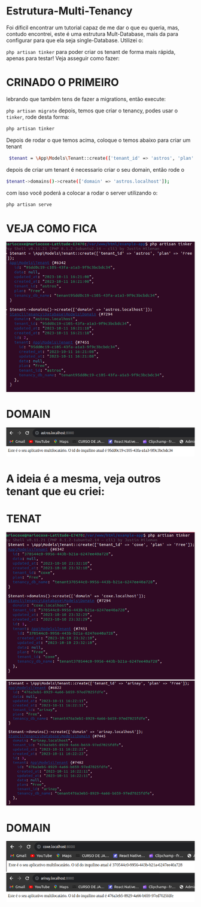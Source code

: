 # Estrutura-Multi-Tenancy

Foi díficil encontrar um tutorial capaz de me dar o que eu queria, mas, contudo encontrei, este é uma estrutura Mult-Database, mais da para configurar para que ela seja single-Database.
Utilizei o:

``
php artisan tinker
``
para poder criar os tenant de forma mais rápida, apenas para testar! Veja asseguir como fazer:

# CRINADO O PRIMEIRO

lebrando que também tens de fazer a migrations, então execute:

``
php artisan migrate
``
depois, temos que criar o tenancy, podes usar o `` tinker ``, rode desta forma:

```sh
php artisan tinker
```
Depois de rodar o que temos acima, coloque o temos abaixo para criar um tenant

```sh
 $tenant = \App\Models\Tenant::create(['tenant_id' => 'astros', 'plan' => 'Free']);
```

depois de criar um tenant é necessario criar o seu domain, então rode o

```sh
$tenant->domains()->create(['domain' => 'astros.localhost']);
```

com isso você poderá a colocar a rodar o server utilizando o:

```sh
php artisan serve
```

# VEJA COMO FICA
![Imagem](https://raw.githubusercontent.com/Mario-Coxe/Estrutura-Multi-Tenancy/main/image/c2.png)

# DOMAIN
![Imagem](https://raw.githubusercontent.com/Mario-Coxe/Estrutura-Multi-Tenancy/main/image/d2.png)


# A ideia é a mesma, veja outros tenant que eu criei:

# TENAT
![Imagem](https://raw.githubusercontent.com/Mario-Coxe/Estrutura-Multi-Tenancy/main/image/c1.png)
![Imagem](https://raw.githubusercontent.com/Mario-Coxe/Estrutura-Multi-Tenancy/main/image/c3.png)

# DOMAIN
![Imagem](https://raw.githubusercontent.com/Mario-Coxe/Estrutura-Multi-Tenancy/main/image/d1.png)
![Imagem](https://raw.githubusercontent.com/Mario-Coxe/Estrutura-Multi-Tenancy/main/image/d3.png)
